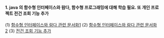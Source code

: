 

#### 1. java 의 함수형 인터페이스와 람다, 함수형 프로그래밍에 대해 학습 필요. 또 개인 프로젝트 전건 조회 기능 추가

(1) [함수형 인터페이스와 람다 관련 문서화1](https://blog.naver.com/cksgurwkd12/223027830570)
(2) [함수형 인터페이스와 람다 관련 문서화2](https://blog.naver.com/PostView.naver?blogId=cksgurwkd12&logNo=223028210780&categoryNo=0&parentCategoryNo=0&viewDate=&currentPage=1&postListTopCurrentPage=&from=&userTopListOpen=true&userTopListCount=5&userTopListManageOpen=false&userTopListCurrentPage=1)
(3) [전건 조회 기능 추가](https://github.com/choichanhyeok/SPRING-JPA/commit/af3ca07e080ac8e12a08a137e77828a5df90c93f)
